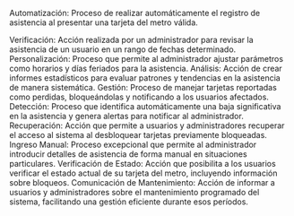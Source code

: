 Automatización: Proceso de realizar automáticamente el registro de asistencia al presentar una tarjeta del metro válida.

Verificación: Acción realizada por un administrador para revisar la asistencia de un usuario en un rango de fechas determinado.
Personalización: Proceso que permite al administrador ajustar parámetros como horarios y días feriados para la asistencia.
Análisis: Acción de crear informes estadísticos para evaluar patrones y tendencias en la asistencia de manera sistemática.
Gestión: Proceso de manejar tarjetas reportadas como perdidas, bloqueándolas y notificando a los usuarios afectados.  
Detección: Proceso que identifica automáticamente una baja significativa en la asistencia y genera alertas para notificar al administrador.
Recuperación: Acción que permite a usuarios y administradores recuperar el acceso al sistema al desbloquear tarjetas previamente bloqueadas.
Ingreso Manual: Proceso excepcional que permite al administrador introducir detalles de asistencia de forma manual en situaciones particulares.
Verificación de Estado: Acción que posibilita a los usuarios verificar el estado actual de su tarjeta del metro, incluyendo información sobre bloqueos.
Comunicación de Mantenimiento: Acción de informar a usuarios y administradores sobre el mantenimiento programado del sistema, facilitando una gestión eficiente durante esos períodos.  
